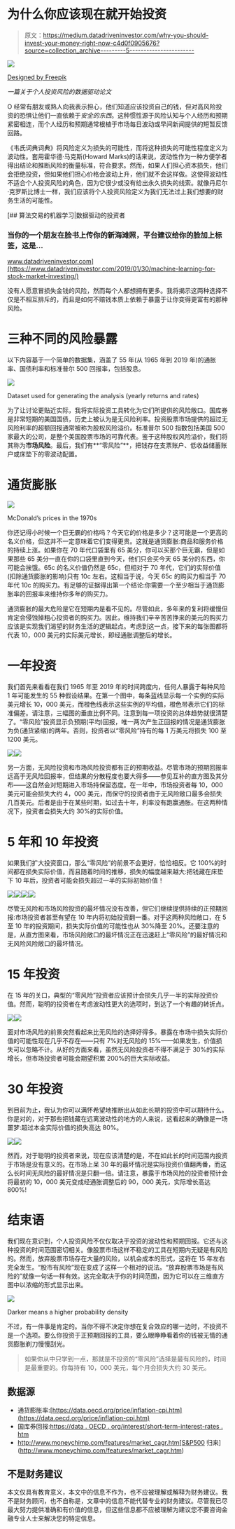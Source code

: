# 为什么你应该现在就开始投资

> 原文：<https://medium.datadriveninvestor.com/why-you-should-invest-your-money-right-now-c4d0f0905676?source=collection_archive---------5----------------------->

![](img/d2de3d41757e48ccfaa213f964561ea0.png)

[Designed by Freepik](http://www.freepik.com)

*一篇关于个人投资风险的数据驱动论文*

O 经常有朋友或熟人向我表示担心，他们知道应该投资自己的钱，但对高风险投资的恐惧让他们一直依赖于*安全的东西*。这种惯性源于风险认知与个人经历和预期紧密相连，而个人经历和预期通常根植于市场每日波动或早间新闻提供的短暂反馈回路。

《韦氏词典词典》将风险定义为损失的可能性，而将这种损失的可能性程度定义为波动性。套用霍华德·马克斯(Howard Marks)的话来说，波动性作为一种方便学者得出结论和推断风险的衡量标准，符合要求。然而，如果人们担心资本损失，他们会拒绝投资，但如果他们担心价格会波动上升，他们就不会这样做。这使得波动性不适合个人投资风险的角色，因为它很少或没有给出永久损失的线索。就像丹尼尔·克罗斯比博士一样，我们应该将个人投资风险定义为我们无法过上我们想要的财务生活的可能性。

[](https://www.datadriveninvestor.com/2019/01/30/machine-learning-for-stock-market-investing/) [## 算法交易的机器学习|数据驱动的投资者

### 当你的一个朋友在脸书上传你的新海滩照，平台建议给你的脸加上标签，这是…

www.datadriveninvestor.com](https://www.datadriveninvestor.com/2019/01/30/machine-learning-for-stock-market-investing/) 

没有人愿意冒损失金钱的风险，然而每个人都想拥有更多。我将揭示这两种选择不仅是不相互排斥的，而且是如何不赔钱本质上依赖于暴露于让你变得更富有的那种风险。

# 三种不同的风险暴露

以下内容基于一个简单的数据集，涵盖了 55 年(从 1965 年到 2019 年)的通胀率、国债利率和标准普尔 500 回报率，包括股息。

![](img/8430b6ce5190e31e512b62e838d16423.png)

Dataset used for generating the analysis (yearly returns and rates)

为了让讨论更贴近实际，我将实际投资工具转化为它们所提供的风险敞口。国库券是非常短期的美国国债，历史上被认为是无风险利率。投资股票市场提供的超过无风险利率的超额回报通常被称为股权风险溢价。标准普尔 500 指数包括美国 500 家最大的公司，是整个美国股票市场的可靠代表。鉴于这种股权风险溢价，我们将其称为**市场风险**。最后，我们有**“零风险”**，把钱存在支票账户、低收益储蓄账户或床垫下的零波动配置。

# 通货膨胀

![](img/c0ceb089ae4c618b96e812780cc30e58.png)

McDonald’s prices in the 1970s

你还记得小时候一个巨无霸的价格吗？今天它的价格是多少？这可能是一个更高的名义价格，但这并不一定意味着它们变得更贵。这就是通货膨胀:商品和服务价格的持续上涨。如果你在 70 年代口袋里有 65 美分，你可以买那个巨无霸，但是如果那些 65 美分一直在你的口袋里直到今天，他们只会买今天 65 美分的东西，你可能会挨饿。65c 的名义价值仍然是 65c，但相对于 70 年代，它们的实际价值(扣除通货膨胀的影响)只有 10c 左右。这相当于说，今天 65c 的购买力相当于 70 年代 10c 的购买力。有足够的证据得出第一个结论:你需要一个至少相当于通货膨胀率的回报率来维持你多年的购买力。

通货膨胀的最大危险是它在短期内是看不见的。尽管如此，多年来的复利将缓慢但肯定会侵蚀掉粗心投资者的购买力。因此，维持我们辛辛苦苦挣来的美元的购买力应该是实现我们渴望的财务生活的逻辑起点。考虑到这一点，接下来的每张图都将代表 10，000 美元的实际美元增长，即经通胀调整后的增长。

# 一年投资

我们首先来看看在我们 1965 年至 2019 年的时间跨度内，任何人暴露于每种风险 1 年可能发生的 55 种假设结果。在第一个图中，每条蓝线显示每一个实例的实际美元增长 10，000 美元，而橙色线表示这些实例的平均值，橙色带表示它们的标准偏差。请注意，三幅图的垂直比例不同。注意到每一项投资的总体趋势就很清楚了。“零风险”投资显示负预期(平均)回报，唯一两次产生正回报的情况是通货膨胀为负(通货紧缩)的两年。否则，投资者以“零风险”持有的每 1 万美元将损失 100 至 1200 美元。

![](img/ea427016163165b8b73ab71a4d14b750.png)![](img/1d750b0e7a051c96a725b7e48927e32b.png)

另一方面，无风险投资和市场风险投资都有正的预期收益。尽管市场的预期回报率远高于无风险回报率，但结果的分散程度也要大得多——参见互补的直方图及其分布——这自然会对短期进入市场持保留态度。在一年中，市场投资者每 10，000 美元可能会损失大约 4，000 美元，而保守的投资者由于无风险敞口最多会损失几百美元。后者是由于在某些时期，如过去十年，利率没有跑赢通胀。在这两种情况下，投资者会损失大约 30%的实际价值。

# 5 年和 10 年投资

如果我们扩大投资窗口，那么“零风险”的前景不会更好，恰恰相反。它 100%的时间都在损失实际价值，而且随着时间的推移，损失的幅度越来越大:把钱藏在床垫下 10 年后，投资者可能会损失超过一半的实际初始价值！

![](img/cd20cd6e7b6563053dd9acb58c8b1464.png)![](img/fbc21601fa12a5e530189b52c407cb40.png)![](img/e9e87b0d511b8ee97c5a086425c1fc1e.png)![](img/5587135f373e5c96dbec67c1207aa09e.png)

尽管无风险和市场风险投资的最坏情况没有改善，但它们继续提供持续的正预期回报:市场投资者甚至有望在 10 年内将初始投资翻一番。对于这两种风险敞口，在 5 至 10 年的投资期间，损失实际价值的可能性也从 30%降至 20%。还要注意的是，从直方图来看，市场风险敞口的最坏情况正在迅速赶上“零风险”的最好情况和无风险风险敞口的最坏情况。

# 15 年投资

在 15 年的关口，典型的“零风险”投资者应该预计会损失几乎一半的实际投资价值。然而，聪明的投资者在考虑波动性更大的选项时，到达了一个有趣的转折点。

![](img/b4563f0ab2b5dc0345161315ed88b7dc.png)![](img/f9d05501b2a82e74464e0892774197c9.png)

面对市场风险的前景突然看起来比无风险的选择好得多。暴露在市场中损失实际价值的可能性现在几乎不存在——只有 7%对无风险的 15%——如果发生，价值损失可以忽略不计。从好的方面来看，虽然无风险投资者不得不满足于 30%的实际增长，但市场投资者可能会期望积累 200%的巨大实际收益。

# 30 年投资

到目前为止，我认为你可以满怀希望地推断出从如此长期的投资中可以期待什么。你是对的，对于那些把钱藏在远离波动性的地方的人来说，这看起来的确像是一场噩梦:超过本金实际价值的损失高达 80%。

![](img/b3c2ba808ec8a49d4f72f4dce4c08e3e.png)![](img/73ba9d155067b9b18c465abdd90fd712.png)

然而，对于聪明的投资者来说，现在应该清楚的是，不在如此长的时间范围内投资于市场是没有意义的。在市场上呆 30 年的最坏情况是实际投资价值翻两番，而这么长时间无风险的最好情况是只翻一倍。请注意，暴露于市场风险的投资者预计会将最初的 10，000 美元变成经通胀调整后的 90，000 美元，实际增长高达 800%!

# 结束语

我们现在意识到，个人投资风险不仅仅取决于投资的波动性和预期回报。它还与这种投资的时间范围密切相关。像股票市场这样不稳定的工具在短期内无疑是有风险的。然而，放弃股票市场存在大量的风险，以机会成本的形式，这将在 15 年左右完全发生。“股市有风险”现在变成了这样一个相对的说法。“放弃股票市场是有风险的”就像一句话一样有效。这完全取决于你的时间范围，因为它可以在三维直方图中以浓缩的形式显示出来。

![](img/d45a2153e6c29318f1d675d3da2100bc.png)

Darker means a higher probability density

不过，有一件事是肯定的。当你不得不决定你想在复合效应的哪一边时，不投资不是一个选项。要么你投资于正预期回报的工具，要么眼睁睁看着你的钱被无情的通货膨胀剃刀慢慢刮光。

> 如果你从中只学到一点，那就是不投资的“零风险”选择是最有风险的，时间是最重要的。你每持有 10，000 美元，每个月会损失大约 30 美元。

## 数据源

*   通货膨胀率:[https://data.oecd.org/price/inflation-cpi.htm](https://data.oecd.org/price/inflation-cpi.htm)
*   国库券回报:[https://data . OECD . org/interest/short-term-interest-rates . htm](https://data.oecd.org/interest/short-term-interest-rates.htm)
*   http://www.moneychimp.com/features/market_cagr.htm[S&P500 归来](http://www.moneychimp.com/features/market_cagr.htm)

## 不是财务建议

本文仅具有教育意义，本文中的信息不作为，也不应被理解或解释为财务建议。我不是财务顾问，也不自称是，文章中的信息不能代替专业的财务建议。尽管我已尽最大努力提供准确和有价值的信息，但这些信息都不应被理解为建议您不要咨询金融专业人士来解决您的特定信息。